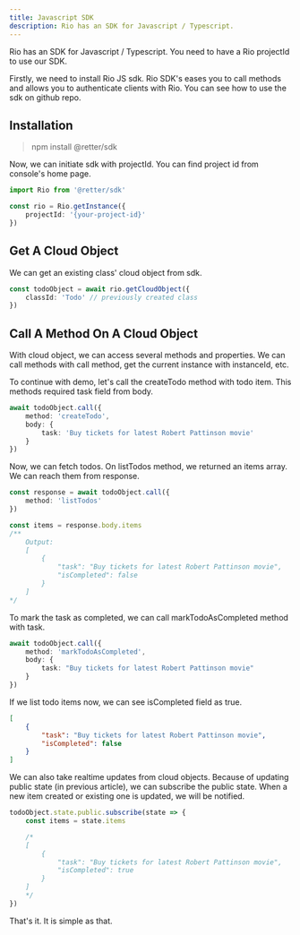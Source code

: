 ```yaml
---
title: Javascript SDK
description: Rio has an SDK for Javascript / Typescript.
---
```


Rio has an SDK for Javascript / Typescript.
You need to have a Rio projectId to use our SDK.

Firstly, we need to install Rio JS sdk.
Rio SDK's eases you to call methods and allows you to authenticate clients with Rio.
You can see how to use the sdk on github repo.

## Installation

> npm install @retter/sdk

Now, we can initiate sdk with projectId.
You can find project id from console's home page.

```typescript
import Rio from '@retter/sdk'

const rio = Rio.getInstance({
    projectId: '{your-project-id}'
})
```

## Get A Cloud Object

We can get an existing class' cloud object from sdk.

```typescript
const todoObject = await rio.getCloudObject({
    classId: 'Todo' // previously created class
})
```

## Call A Method On A Cloud Object

With cloud object, we can access several methods and properties. We can call methods with call method, get the current instance with instanceId, etc.

To continue with demo, let's call the createTodo method with todo item. This methods required task field from body.

```typescript
await todoObject.call({
    method: 'createTodo',
    body: {
        task: 'Buy tickets for latest Robert Pattinson movie'
    }
})
```

Now, we can fetch todos. On listTodos method, we returned an items array. We can reach them from response.

```typescript
const response = await todoObject.call({
    method: 'listTodos'
})

const items = response.body.items
/**
    Output:
    [
        {
            "task": "Buy tickets for latest Robert Pattinson movie",
            "isCompleted": false
        }
    ]
*/
```

To mark the task as completed, we can call markTodoAsCompleted method with task.

```typescript
await todoObject.call({
    method: 'markTodoAsCompleted',
    body: {
        task: "Buy tickets for latest Robert Pattinson movie"
    }
})
```

If we list todo items now, we can see isCompleted field as true.

```json
[
    {
        "task": "Buy tickets for latest Robert Pattinson movie",
        "isCompleted": false
    }
]
```

We can also take realtime updates from cloud objects.
Because of updating public state (in previous article), we can subscribe the public state.
When a new item created or existing one is updated, we will be notified.

```typescript
todoObject.state.public.subscribe(state => {
    const items = state.items

    /*
    [
        {
            "task": "Buy tickets for latest Robert Pattinson movie",
            "isCompleted": true
        }
    ]
    */
})
```

That's it. It is simple as that.

